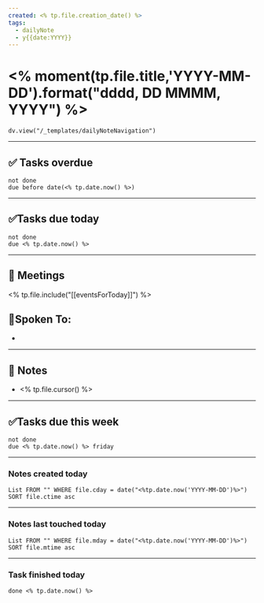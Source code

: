 ```yaml
---
created: <% tp.file.creation_date() %>
tags:
  - dailyNote
  - y{{date:YYYY}}
---
```

# <% moment(tp.file.title,'YYYY-MM-DD').format("dddd, DD MMMM, YYYY") %>

```dataviewjs
dv.view("/_templates/dailyNoteNavigation")
```

---
## ✅ Tasks overdue
```tasks
not done
due before date(<% tp.date.now() %>)
```
---
## ✅Tasks due today
```tasks  
not done  
due <% tp.date.now() %> 
```
---
## 📅 Meetings
<% tp.file.include("[[eventsForToday]]") %>
## 👥Spoken To:
- 
---
## 📝 Notes
- <% tp.file.cursor() %>
---
## ✅Tasks due this week
```tasks  
not done  
due <% tp.date.now() %> friday
```
---
### Notes created today
```dataview
List FROM "" WHERE file.cday = date("<%tp.date.now('YYYY-MM-DD')%>") SORT file.ctime asc
```
---
### Notes last touched today
```dataview
List FROM "" WHERE file.mday = date("<%tp.date.now('YYYY-MM-DD')%>") SORT file.mtime asc
```
---
### Task finished today
```tasks
done <% tp.date.now() %>
```
